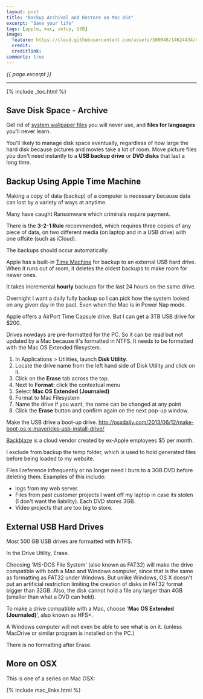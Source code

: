 ```yaml
---
layout: post
title: "Backup Archival and Restore on Mac OSX"
excerpt: "Save your life"
tags: [apple, mac, setup, USB]
image:
  feature: https://cloud.githubusercontent.com/assets/300046/14624434/dab075ca-0597-11e6-9090-f93e259a5554.jpg
  credit:
  creditlink:
comments: true
---
```

<i>{{ page.excerpt }}</i>
<hr />

{% include _toc.html %}

<a id="Bootupz"></a>


<a id="SaveDiskSpacez"></a>

## Save Disk Space - Archive

Get rid of <a href="#Wallpaperz">system wallpaper files</a> you will never use, and
<strong>files for languages</strong> you'll never learn.

You'll likely to manage disk space eventually, regardless of how large the hard disk
because pictures and movies take a lot of room.
Move picture files you don't need instantly to a <strong>USB backup drive</strong>
or <strong>DVD disks</strong> that last a long time.


<a id="Backupz"></a>

## Backup Using Apple Time Machine

Making a copy of data (backup) 
of a computer is necessary because data can lost by a variety of 
ways at anytime.

Many have caught Ransomware which criminals require payment.

There is the <strong>3-2-1 Rule</strong> recommended, 
which requires three copies of any piece of data, 
on two different media (on laptop and in a USB drive) 
with one offsite (such as iCloud).

The backups should occur automatically.

Apple has a built-in
<a target="_blank" href="http://support.apple.com/kb/ht1427">
Time Machine</a> for backup to an external USB hard drive.
When it runs out of room, it deletes the oldest backups to make room for newer ones. 

It takes incremental <strong>hourly</strong> backups for the last 24 hours on the same drive.

Overnight I want a daily fully backup so I can pick how the system looked on any given day in the past. Even when the Mac is in Power Nap mode.

Apple offers a
AirPort Time Capsule drive.
But I can get a 3TB USB drive for $200.

Drives nowdays are pre-formatted for the PC.
So it can be read but not updated by a Mac because it's formatted in NTFS.
It needs to be formatted with the Mac OS Extended filesystem. 

<ol>
<li> In Applications > Utilities, launch <strong>Disk Utility</strong>.</li>
<li> Locate the drive name from the left hand side of Disk Utility and click on it.</li>
<li> Click on the <strong>Erase</strong> tab across the top.</li>
<li> Next to <strong>Format:</strong> click the contextual menu </li>
<li> Select <strong>Mac OS Extended (Journaled)</strong></li>
<li> Format to Mac Filesystem </li>
<li> Name the drive if you want, the name can be changed at any point</li>
<li> Click the <strong>Erase</strong> button and confirm again on the next pop-up window.</li>
</ol>

Make the USB drive a boot-up drive.
http://osxdaily.com/2013/06/12/make-boot-os-x-mavericks-usb-install-drive/

<a target="_blank" href="https://secure.backblaze.com/buy.htm">
Backblaze</a> is a cloud vendor created by ex-Apple employees
$5 per month.

I exclude from backup the temp folder, which is used to hold generated files 
before being loaded to my website.

Files I reference infrequently or no longer need I burn to a 3GB DVD before deleting them.
Examples of this include:

<ul>
<li> logs from my web server.</li>
<li> Files from past customer projects I want off my laptop in case its stolen (I don't want the liability).
Each DVD stores 3GB.</li>
<li> Video projects that are too big to store.</li>
</ul>




<a id="ExternalHDz"></a>

## External USB Hard Drives

Most 500 GB USB drives are formatted with NTFS.

In the Drive Utility, Erase.

Choosing 'MS-DOS File System' (also known as FAT32) will make the drive compatible with both a Mac and Windows computer, since that is the same as formatting as FAT32 under Windows.
But unlike Windows, OS X doesn't put an artificial restriction limiting the creation of disks in 
FAT32 format bigger than 32GB.
Also, the disk cannot hold a file any larger than 4GB (smaller than what a DVD can hold). 

To make a drive compatible with a Mac, choose '<strong>Mac OS Extended (Journaled)</strong>',
also known as HFS+.

A Windows computer will not even be able to see what is on it. 
(unless MacDrive 
or similar program is installed on the PC.)

There is no formatting after Erase.


## More on OSX

This is one of a series on Mac OSX:

{% include mac_links.html %}

